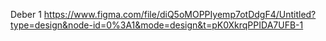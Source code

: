 Deber 1
https://www.figma.com/file/diQ5oMOPPIyemp7otDdgF4/Untitled?type=design&node-id=0%3A1&mode=design&t=pK0XkrqPPIDA7UFB-1